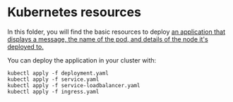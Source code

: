 # Kubernetes resources

In this folder, you will find the basic resources to deploy [an application that displays a message, the name of the pod, and details of the node it's deployed to.](https://github.com/paulbouwer/hello-kubernetes)

You can deploy the application in your cluster with:

```
kubectl apply -f deployment.yaml
kubectl apply -f service.yaml
kubectl apply -f service-loadbalancer.yaml
kubectl apply -f ingress.yaml
```
